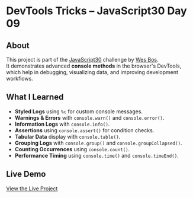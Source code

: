 # DevTools Tricks – JavaScript30 Day 09

## About
This project is part of the [JavaScript30](https://javascript30.com) challenge by [Wes Bos](https://github.com/wesbos).  
It demonstrates advanced **console methods** in the browser's DevTools, which help in debugging, visualizing data, and improving development workflows.

## What I Learned
- **Styled Logs** using `%c` for custom console messages.
- **Warnings & Errors** with `console.warn()` and `console.error()`.
- **Information Logs** with `console.info()`.
- **Assertions** using `console.assert()` for condition checks.
- **Tabular Data** display with `console.table()`.
- **Grouping Logs** with `console.group()` and `console.groupCollapsed()`.
- **Counting Occurrences** using `console.count()`.
- **Performance Timing** using `console.time()` and `console.timeEnd()`.


## Live Demo
[View the Live Project](https://m-anees-c.github.io/javascript30/day09-dev-tool-tricks/)
